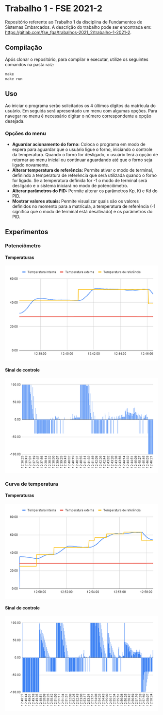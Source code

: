 # Trabalho 1 - FSE 2021-2
Repositório referente ao Trabalho 1 da disciplina de Fundamentos de Sistemas Embarcados. A descrição do trabalho pode ser encontrada em: https://gitlab.com/fse_fga/trabalhos-2021_2/trabalho-1-2021-2.

## Compilação
Após clonar o repositório, para compilar e executar, utilize os seguintes comandos na pasta raíz:
```
make
make run
```

## Uso
Ao iniciar o programa serão solicitados os 4 últimos dígitos da matrícula do usuário. Em seguida será apresentado um menu com algumas opções. Para navegar no menu é necessário digitar o número correspondente a opção desejada.

### Opções do menu
- **Aguardar acionamento do forno:** Coloca o programa em modo de espera para aguardar que o usuário ligue o forno, iniciando o controle da temperatura.
Quando o forno for desligado, o usuário terá a opção de retornar ao menu inicial ou continuar aguardando até que o forno seja ligado novamente.
- **Alterar temperatura de referência:** Permite ativar o modo de terminal, definindo a temperatura de referência que será utilizada quando o forno for ligado. Se a temperatura definida for -1 o modo de terminal será desligado e o sistema iniciará no modo de potenciômetro.
- **Alterar parâmetros do PID:** Permite alterar os parâmetros Kp, Ki e Kd do PID.
- **Mostrar valores atuais:** Permite visualizar quais são os valores definidos no momento para a matrícula, a temperatura de referência (-1 significa que o modo de terminal está desativado) e os parâmetros do PID.

## Experimentos
 
### Potenciômetro

#### Temperaturas
![](Assets/potenciometro.png)

#### Sinal de controle
![](Assets/potenciometro_sinal.png)

### Curva de temperatura

#### Temperaturas
![](Assets/curva.png)

#### Sinal de controle
![](Assets/curva_sinal.png)
